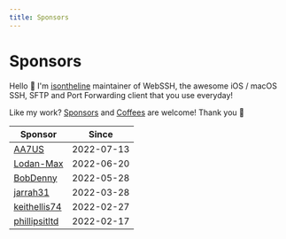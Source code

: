 ```yaml
---
title: Sponsors
---
```

# Sponsors
Hello :wave: I'm [isontheline](https://github.com/sponsors/isontheline) maintainer of WebSSH, the awesome iOS / macOS SSH, SFTP and Port Forwarding client that you use everyday!

Like my work? [Sponsors](https://github.com/sponsors/isontheline) and [Coffees](https://www.buymeacoffee.com/isontheline) are welcome!
Thank you :pray:

| Sponsor | Since |
| --- | --- |
| [AA7US](https://github.com/AA7US) | 2022-07-13 |
| [Lodan-Max](https://github.com/Lodan-Max) | 2022-06-20 |
| [BobDenny](https://github.com/BobDenny) | 2022-05-28 |
| [jarrah31](https://github.com/jarrah31) | 2022-03-28 |
| [keithellis74](https://github.com/keithellis74) |  2022-02-27 |
| [phillipsitltd](https://github.com/phillipsitltd) | 2022-02-17 |